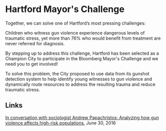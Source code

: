 # Hartford Mayor's Challenge
Together, we can solve one of Hartford’s most pressing challenges:


Children who witness gun violence experience dangerous levels of traumatic stress, yet more than 76% who would benefit from treatment are never referred for diagnosis.


By stepping up to address this challenge, Hartford has been selected as a Champion City to participate in the Bloomberg Mayor's Challenge and we need you to get involved!


To solve this problem, the City proposed to use data from its gunshot detection system to help identify young witnesses to gun violence and dynamically route resources to address the resulting trauma and reduce traumatic stress.

## Links
[In conversation with sociologist Andrew Papachristos: Analyzing how gun violence affects high-risk populations](https://news.yale.edu/2016/06/30/conversation-sociologist-andrew-papachristos-analyzing-how-gun-violence-affects-high-risk), June 30, 2016
